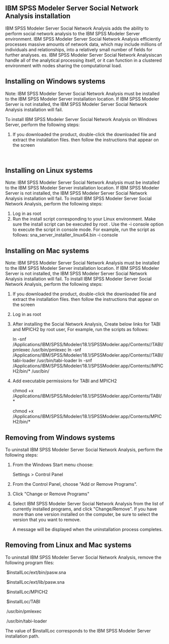 ## IBM SPSS Modeler Server Social Network Analysis installation

IBM SPSS Modeler Server Social Network Analysis adds the ability to perform social network analysis to
the IBM SPSS Modeler Server environment. IBM SPSS Modeler Server Social Network Analysis efficiently
processes massive amounts of network data, which may include millions of individuals and relationships,
into a relatively small number of fields for further analyses. es. IBM SPSS Modeler Server Social Network
Analysiscan handle all of the analytical processing itself, or it can function in a clustered environment
with nodes sharing the computational load.  

## Installing on Windows systems

Note: IBM SPSS Modeler Server Social Network Analysis must be installed to the IBM SPSS Modeler
Server installation location. If IBM SPSS Modeler Server is not installed, the IBM SPSS Modeler Server
Social Network Analysis installation will fail.

To install IBM SPSS Modeler Server Social Network Analysis on Windows Server, perform the following
steps:

1. If you downloaded the product, double-click the downloaded file and extract the installation files. then
   follow the instructions that appear on the screen

   ​

## Installing on Linux systems

Note: IBM SPSS Modeler Server Social Network Analysis must be installed to the IBM SPSS Modeler
Server installation location. If IBM SPSS Modeler Server is not installed, the IBM SPSS Modeler Server
Social Network Analysis installation will fail. To install IBM SPSS Modeler Server Social Network
Analysis, perform the following steps:

1. Log in as root
2. Run the install script corresponding to your Linux environment. Make sure the install script can be executed by root . Use the -i console option to execute the script in console mode. For example,  run the script as follows: sna_server_installer_linux64.bin -i console



## Installing on Mac systems

Note: IBM SPSS Modeler Server Social Network Analysis must be installed to the IBM SPSS Modeler
Server installation location. If IBM SPSS Modeler Server is not installed, the IBM SPSS Modeler Server
Social Network Analysis installation will fail. To install IBM SPSS Modeler Server Social Network
Analysis, perform the following steps:

1. If you downloaded the product, double-click the downloaded file and extract the installation files. then
   follow the instructions that appear on the screen

2. Log in as root

3. After installing the Social Network Analysis, Create below links for TABI and MPICH2 by root user, For example, run the scripts as follows:

    ln -snf  /Applications/IBM/SPSS/Modeler/18.1/SPSSModeler.app/Contents//TABI/pmlexec /usr/bin/pmlexec
    ln -snf  /Applications/IBM/SPSS/Modeler/18.1/SPSSModeler.app/Contents//TABI/tabi-loader /usr/bin/tabi-loader
    ln -snf  /Applications/IBM/SPSS/Modeler/18.1/SPSSModeler.app/Contents//MPICH2/bin/* /usr/bin/

4. Add executable permissions for TABI and MPICH2

   chmod +x /Applications/IBM/SPSS/Modeler/18.1/SPSSModeler.app/Contents/TABI/* 

   chmod +x /Applications/IBM/SPSS/Modeler/18.1/SPSSModeler.app/Contents/MPICH2/bin/*

## Removing from Windows systems

To uninstall IBM SPSS Modeler Server Social Network Analysis, perform the following steps:

1. From the Windows Start menu choose:

   Settings > Control Panel

2. From the Control Panel, choose "Add or Remove Programs".

3. Click "Change or Remove Programs"

4. Select IBM SPSS Modeler Server Social Network Analysis from the list of currently installed programs, and click "Change/Remove". If you have more than one version installed on the computer, be sure to select the version that you want to remove.

   A message will be displayed when the uninstallation process completes.

## Removing from Linux and Mac systems

To uninstall IBM SPSS Modeler Server Social Network Analysis, remove the following program files:

​     $installLoc/ext/bin/pasw.sna

​     $installLoc/ext/lib/pasw.sna

​     $installLoc/MPICH2

​     $installLoc/TABI

​     /usr/bin/pmlexec

​     /usr/bin/tabi-loader

The value of $installLoc corresponds to the IBM SPSS Modeler Server installation path.